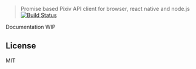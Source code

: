 > Promise based Pixiv API client for browser, react native and node.js [![Build Status](https://travis-ci.org/alphasp/pixiv-api-client.svg?branch=master)](https://travis-ci.org/alphasp/pixiv-api-client)

Documentation WIP

## License

MIT